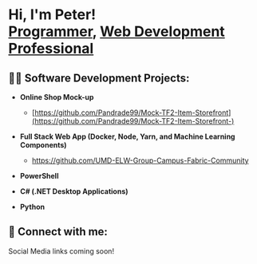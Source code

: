 <h1>Hi, I'm Peter! <br/><a href="https://github.com/Pandrade99">Programmer</a>, <a href="https://www.linkedin.com/in/peter-m-andrade/">Web Development Professional</a>

<h2>👨‍💻 Software Development Projects:</h2>

- <b>Online Shop Mock-up</b><br />
  - [https://github.com/Pandrade99/Mock-TF2-Item-Storefront](https://github.com/Pandrade99/Mock-TF2-Item-Storefront-)
  
- <b>Full Stack Web App (Docker, Node, Yarn, and Machine Learning Components)</b><br />
   - https://github.com/UMD-ELW-Group-Campus-Fabric-Community
- <b>PowerShell</b>
 
- <b>C# (.NET Desktop Applications)</b>
 
- <b>Python</b>
  

<h2> 🤳 Connect with me:</h2>

Social Media links coming soon!
